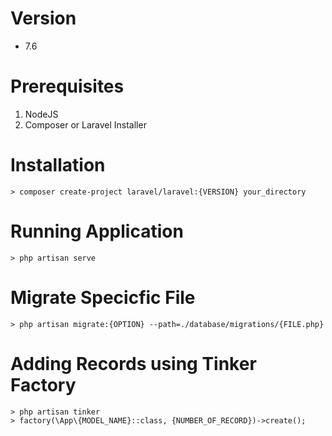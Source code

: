 # Version
- 7.6

# Prerequisites
1. NodeJS
2. Composer or Laravel Installer

# Installation

```
> composer create-project laravel/laravel:{VERSION} your_directory
```
# Running Application
```
> php artisan serve
```
# Migrate Specicfic File
```
> php artisan migrate:{OPTION} --path=./database/migrations/{FILE.php}
```

# Adding Records using Tinker Factory
```
> php artisan tinker
> factory(\App\{MODEL_NAME}::class, {NUMBER_OF_RECORD})->create();
```